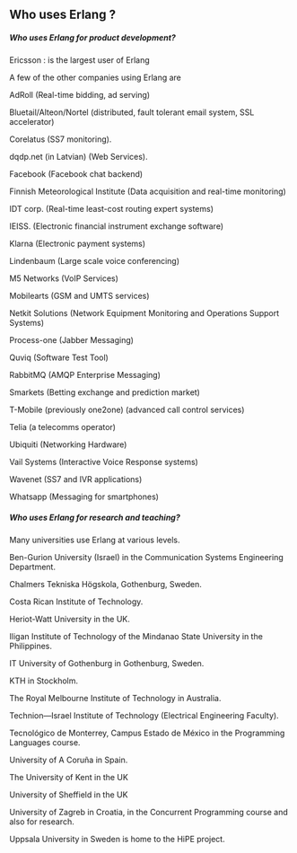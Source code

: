 ##  Who uses Erlang ?

##### Who uses Erlang for product development?

Ericsson : is the largest user of Erlang

A few of the other companies using Erlang are

AdRoll (Real-time bidding, ad serving)

Bluetail/Alteon/Nortel (distributed, fault tolerant email system, SSL accelerator)

Corelatus (SS7 monitoring).

dqdp.net (in Latvian) (Web Services).

Facebook (Facebook chat backend)

Finnish Meteorological Institute (Data acquisition and real-time monitoring)

IDT corp. (Real-time least-cost routing expert systems)

IEISS. (Electronic financial instrument exchange software)

Klarna (Electronic payment systems)

Lindenbaum (Large scale voice conferencing)

M5 Networks (VoIP Services)

Mobilearts (GSM and UMTS services)

Netkit Solutions (Network Equipment Monitoring and Operations Support Systems)

Process-one (Jabber Messaging)

Quviq (Software Test Tool)

RabbitMQ (AMQP Enterprise Messaging)

Smarkets (Betting exchange and prediction market)

T-Mobile (previously one2one) (advanced call control services)

Telia (a telecomms operator)

Ubiquiti (Networking Hardware)

Vail Systems (Interactive Voice Response systems)

Wavenet (SS7 and IVR applications)

Whatsapp (Messaging for smartphones)


##### Who uses Erlang for research and teaching?

Many universities use Erlang at various levels. 

Ben-Gurion University (Israel) in the Communication Systems Engineering Department.

Chalmers Tekniska Högskola, Gothenburg, Sweden.

Costa Rican Institute of Technology.

Heriot-Watt University in the UK.

Iligan Institute of Technology of the Mindanao State University in the Philippines.

IT University of Gothenburg in Gothenburg, Sweden.

KTH in Stockholm.

The Royal Melbourne Institute of Technology in Australia.

Technion—Israel Institute of Technology (Electrical Engineering Faculty).

Tecnológico de Monterrey, Campus Estado de México in the Programming Languages course.

University of A Coruña in Spain.

The University of Kent in the UK

University of Sheffield in the UK

University of Zagreb in Croatia, in the Concurrent Programming course and also for research.

Uppsala University in Sweden is home to the HiPE project.


